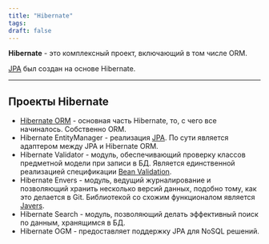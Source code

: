 ```yaml
---
title: "Hibernate"
tags:
draft: false
---
```


**Hibernate** - это комплексный проект, включающий в том числе ORM.

[JPA](../jpa/jpa.md) был создан на основе Hibernate.

---
## Проекты Hibernate

- [Hibernate ORM](hibernate_orm.md) - основная часть Hibernate, то, с чего все начиналось. Собственно ORM.
- Hibernate EntityManager - реализация [JPA](../jpa/jpa.md). По сути является адаптером между JPA и Hibernate ORM.
- Hibernate Validator - модуль, обеспечивающий проверку классов предметной модели при записи в БД. Является единственной реализацией спецификации [Bean Validation](../java_ee/bean_validation.md).
- Hibernate Envers - модуль, ведущий журналирование и позволяющий хранить несколько версий данных, подобно тому, как это делается в Git. Библиотекой со схожим функционалом является [Javers](javers.md).
- Hibernate Search - модуль, позволяющий делать эффективный поиск по данным, хранящимся в БД.
- Hibernate OGM - предоставляет поддержку JPA для NoSQL решений.
